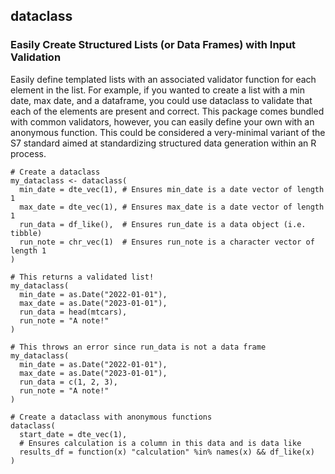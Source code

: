 ## dataclass

### Easily Create Structured Lists (or Data Frames) with Input Validation

Easily define templated lists with an associated validator function
for each element in the list. For example, if you wanted to create a list
with a min date, max date, and a dataframe, you could use dataclass to
validate that each of the elements are present and correct. This package
comes bundled with common validators, however, you can easily define your
own with an anonymous function. This could be considered a very-minimal
variant of the S7 standard aimed at standardizing structured data generation
within an R process.

```
# Create a dataclass
my_dataclass <- dataclass(
  min_date = dte_vec(1), # Ensures min_date is a date vector of length 1
  max_date = dte_vec(1), # Ensures max_date is a date vector of length 1
  run_data = df_like(),  # Ensures run_date is a data object (i.e. tibble)
  run_note = chr_vec(1)  # Ensures run_note is a character vector of length 1
)

# This returns a validated list!
my_dataclass(
  min_date = as.Date("2022-01-01"),
  max_date = as.Date("2023-01-01"),
  run_data = head(mtcars),
  run_note = "A note!"
)

# This throws an error since run_data is not a data frame
my_dataclass(
  min_date = as.Date("2022-01-01"),
  max_date = as.Date("2023-01-01"),
  run_data = c(1, 2, 3),
  run_note = "A note!"
)

# Create a dataclass with anonymous functions
dataclass(
  start_date = dte_vec(1),
  # Ensures calculation is a column in this data and is data like
  results_df = function(x) "calculation" %in% names(x) && df_like(x)
)
```
